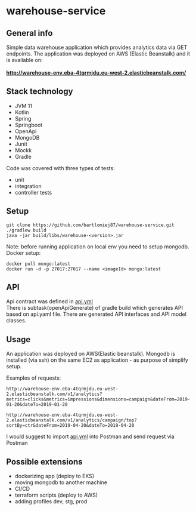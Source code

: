 # warehouse-service

## General info
Simple data warehouse application which provides analytics data via GET endpoints.
The application was deployed on AWS (Elastic Beanstalk) and it is available on: </br></br>
**http://warehouse-env.eba-4tqrmjdu.eu-west-2.elasticbeanstalk.com/**


## Stack technology
 * JVM 11
 * Kotlin 
 * Spring
 * Springboot
 * OpenApi
 * MongoDB
 * Junit
 * Mockk
 * Gradle

Code was covered with three types of tests:
* unit
* integration
* controller tests

## Setup

```
git clone https://github.com/bartlomiej87/warehouse-service.git
./gradlew build
java -jar build/libs/warehouse-<version>.jar
```

Note: before running application on local env you need to setup mongodb.</br>
Docker setup:
```
docker pull mongo:latest
docker run -d -p 27017:27017 --name <imageId> mongo:latest
```

## API
Api contract was defined in [api.yml](docs/openapi/api.yml) </br>
There is subtask(openApiGenerate) of gradle build which generates API based on api.yaml file.
There are generated API interfaces and API model classes.

## Usage
An application was deployed on AWS(Elastic beanstalk). Mongodb is installed (via ssh) on the same EC2 as application - as purpose of simplify setup.

Examples of requests:
```
http://warehouse-env.eba-4tqrmjdu.eu-west-2.elasticbeanstalk.com/v1/analytics?metrics=clicks&metrics=impressions&dimensions=campaign&dateFrom=2019-01-20&dateTo=2019-01-20
```
```
http://warehouse-env.eba-4tqrmjdu.eu-west-2.elasticbeanstalk.com/v1/analytics/campaign/top?sortBy=ctr&dateFrom=2019-04-20&dateTo=2019-04-20
```

I would suggest to import [api.yml](docs/openapi/api.yml) into Postman and send request via Postman

## Possible extensions
 * dockerizing app (deploy to EKS)
 * moving mongodb to another machine
 * CI/CD
 * terraform scripts (deploy to AWS)
 * adding profiles dev, stg, prod